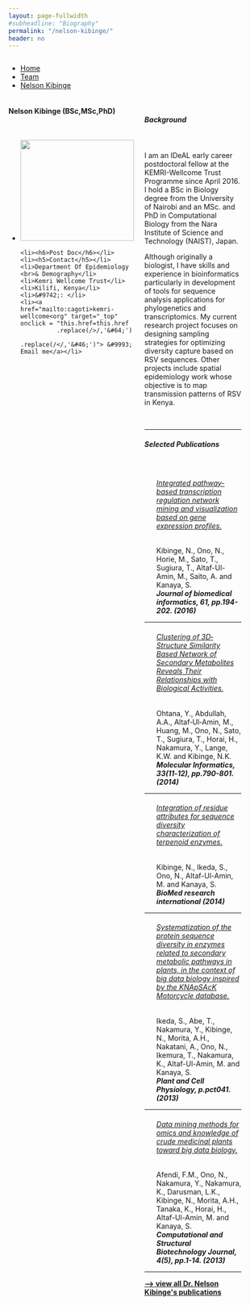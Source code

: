 ```yaml
---
layout: page-fullwidth
#subheadline: "Biography"
permalink: "/nelson-kibinge/"
header: no
---
```



<div class="row fullWidth">
<div class="large-12 columns">
<ul class="breadcrumbs">
  <li><a href="{{ site.url }}/">Home</a></li>
  <li><a href="{{ site.url }}/team">Team</a></li>
  <li class="unavailable"><a href="#">Nelson Kibinge</a></li>
</ul>
</div>
</div>



<div class = "row">
<!-- contact block -->
<div class = "large-12 columns">

<div class = "large-3 columns">
<div class="sidebar text-center">
  <h4>Nelson Kibinge (BSc,MSc,PhD)</h4>
<br>
<ul class="nobull">
	<li><img src="{{ site.url }}/images/Nelson-Kibinge.jpg" alt="" height="200" width="225"> </li>

	<li><h6>Post Doc</h6></li>
	<li><h5>Contact</h5></li>
	<li>Department Of Epidemiology <br>& Demography</li>
	<li>Kemri Wellcome Trust</li>
	<li>Kilifi, Kenya</li>
	<li>&#9742;: </li>
	<li><a href="mailto:cagoti>kemri-wellcome<org" target="_top" onclick = "this.href=this.href
              .replace(/>/,'&#64;')
              .replace(/</,'&#46;')"> &#9993; Email me</a></li>
	
</ul>
</div>
</div>


<!-- Content -->
<div class = "large-9 columns">

<div class="row">
<br>
<h5>Background</h5>
<br>

<p class="text-justify">
I am an IDeAL early career postdoctoral fellow at the KEMRI-Wellcome Trust Programme since April 2016. I hold a BSc in Biology degree from the University of Nairobi and an MSc. and PhD in Computational Biology from the Nara Institute of Science and Technology (NAIST), Japan. 
</p>

<p class="text-justify">
Although originally a biologist, I have skills and experience in bioinformatics particularly in development of tools for sequence analysis applications for phylogenetics and transcriptomics. My current research project focuses on designing sampling strategies for optimizing diversity capture based on RSV sequences. Other projects include spatial epidemiology work whose objective is to map transmission patterns of RSV in Kenya.
</p>


<!-- Affiliation
<p><h5>Affiliation</h5></p>
<ul>
<li><a href="#"></a></li>
</ul>
</div>  -->


<!-- Current Projects
<div class="row">
<p><h5>Current Projects </h5></p>
<ul>
<li><strong></strong> 
<br> Funded by: </li>
</ul>
</div>  -->


<!-- publications -->

<br>

<hr>
<div class="row">
<h5>Selected Publications </h5>
</div>
<br>

<div class="row">
<ul class="nobull">
	<h6><a href="">Integrated pathway-based transcription regulation network mining and visualization based on gene expression profiles.</a></h6>
	<p>Kibinge, N., Ono, N., Horie, M., Sato, T., Sugiura, T., Altaf-Ul-Amin, M., Saito, A. and Kanaya, S.
	<br><em><strong>Journal of biomedical informatics, 61, pp.194-202. (2016) </strong> </em> </p>
</ul>
</div>
<hr>

<div class="row">
<ul class="nobull">
	<h6><a href="">Clustering of 3D‐Structure Similarity Based Network of Secondary Metabolites Reveals Their Relationships with Biological Activities.</a></h6>
	<p>Ohtana, Y., Abdullah, A.A., Altaf‐Ul‐Amin, M., Huang, M., Ono, N., Sato, T., Sugiura, T., Horai, H., Nakamura, Y., Lange, K.W. and Kibinge, N.K.
	<br><em><strong>Molecular Informatics, 33(11‐12), pp.790-801. (2014) </strong> </em> </p>
</ul>
</div>
<hr>

<div class="row">
<ul class="nobull">
	<h6><a href="">Integration of residue attributes for sequence diversity characterization of terpenoid enzymes.</a></h6>
	<p>Kibinge, N., Ikeda, S., Ono, N., Altaf-Ul-Amin, M. and Kanaya, S.
	<br><em><strong>BioMed research international (2014) </strong> </em> </p>
</ul>
</div>
<hr>	

<div class="row">
<ul class="nobull">
	<h6><a href="">Systematization of the protein sequence diversity in enzymes related to secondary metabolic pathways in plants, in the context of big data biology inspired by the KNApSAcK Motorcycle database.</a></h6>
	<p>Ikeda, S., Abe, T., Nakamura, Y., Kibinge, N., Morita, A.H., Nakatani, A., Ono, N., Ikemura, T., Nakamura, K., Altaf-Ul-Amin, M. and Kanaya, S.
	<br><em><strong>Plant and Cell Physiology, p.pct041. (2013) </strong> </em> </p>
</ul>
</div>
<hr>

<div class="row">
<ul class="nobull">
	<h6><a href="">Data mining methods for omics and knowledge of crude medicinal plants toward big data biology.</a></h6>
	<p>Afendi, F.M., Ono, N., Nakamura, Y., Nakamura, K., Darusman, L.K., Kibinge, N., Morita, A.H., Tanaka, K., Horai, H., Altaf-Ul-Amin, M. and Kanaya, S.
	<br><em><strong> Computational and Structural Biotechnology Journal, 4(5), pp.1-14. (2013)</em> </p>
</ul>
</div>

<hr>
<a href="https://www.ncbi.nlm.nih.gov/pubmed/?term=nelson+kibinge" target="_blank"> --> view all Dr. Nelson Kibinge's publications</a>

</div>
</div>
</div>


